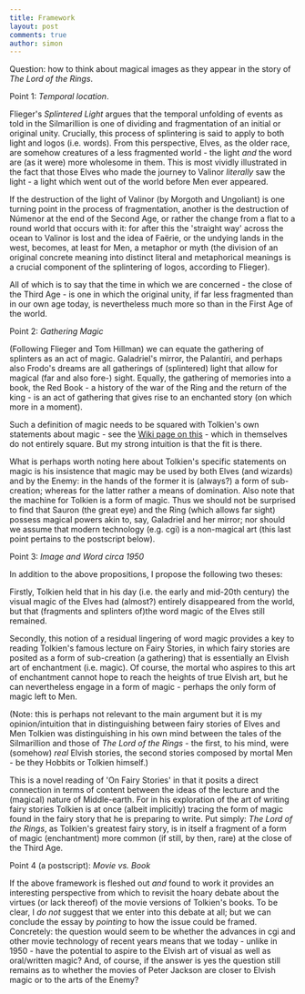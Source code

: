 ```yaml
---
title: Framework
layout: post
comments: true
author: simon
---
```


Question: how to think about magical images as they appear in the story of *The Lord of the Rings*.  

Point 1: _Temporal location_.  

Flieger's *Splintered Light* argues that the temporal unfolding of events as told in the Silmarillion is one of dividing and fragmentation of an initial or original unity. Crucially, this process of splintering is said to apply to both light and logos (i.e. words). From this perspective, Elves, as the older race, are somehow creatures of a less fragmented world - the light *and* the word are (as it were) more wholesome in them. This is most vividly illustrated in the fact that those Elves who made the journey to Valinor *literally* saw the light - a light which went out of the world before Men ever appeared.

If the destruction of the light of Valinor (by Morgoth and Ungoliant) is one turning point in the process of fragmentation, another is the destruction of Númenor at the end of the Second Age, or rather the change from a flat to a round world that occurs with it: for after this the 'straight way' across the ocean to Valinor is lost and the idea of Faërie, or the undying lands in the west, becomes, at least for Men, a metaphor or myth (the division of an original concrete meaning into distinct literal and metaphorical meanings is a crucial component of the splintering of logos, according to Flieger).

All of which is to say that the time in which we are concerned - the close of the Third Age - is one in which the original unity, if far less fragmented than in our own age today, is nevertheless much more so than in the First Age of the world.


Point 2: _Gathering Magic_

(Following Flieger and Tom Hillman) we can equate the gathering of splinters as an act of magic. Galadriel's mirror, the Palantíri, and perhaps also Frodo's dreams are all gatherings of (splintered) light that allow for magical (far and also fore-) sight. Equally, the gathering of memories into a book, the Red Book - a history of the war of the Ring and the return of the king - is an act of gathering that gives rise to an enchanted story (on which more in a moment).

Such a definition of magic needs to be squared with Tolkien's own statements about magic - see the [Wiki page on this](https://github.com/uoou/AWildernessOfDragons/wiki/Magic,-Enchantment,-Fantasy) - which in themselves do not entirely square. But my strong intuition is that the fit is there. 

What is perhaps worth noting here about Tolkien's specific statements on magic is his insistence that magic may be used by both Elves (and wizards) and by the Enemy: in the hands of the former it is (always?) a form of sub-creation; whereas for the latter rather a means of domination. Also note that the machine for Tolkien is a form of magic. Thus we should not be surprised to find that Sauron (the great eye) and the Ring (which allows far sight) possess magical powers akin to, say, Galadriel and her mirror; nor should we assume that modern technology (e.g. cgi) is a non-magical art (this last point pertains to the postscript below).


Point 3: _Image and Word circa 1950_  

In addition to the above propositions, I propose the following two theses: 

Firstly, Tolkien held that in his day (i.e. the early and mid-20th century) the visual magic of the Elves had (almost?) entirely disappeared from the world, but that (fragments and splinters of)the word magic of the Elves still remained. 

Secondly, this notion of a residual lingering of word magic provides a key to reading Tolkien's famous lecture on Fairy Stories, in which fairy stories are posited as a form of sub-creation (a gathering) that is essentially an Elvish art of enchantment (i.e. magic). Of course, the mortal who aspires to this art of enchantment cannot hope to reach the heights of true Elvish art, but he can nevertheless engage in a form of magic - perhaps the only form of magic left to Men.

(Note: this is perhaps not relevant to the main argument but it is my opinion/intuition that in distinguishing between fairy stories of Elves and Men Tolkien was distinguishing in his own mind between the tales of the Silmarillion and those of *The Lord of the Rings* - the first, to his mind, were (somehow) *real* Elvish stories, the second stories composed by mortal Men - be they Hobbits or Tolkien himself.)

This is a novel reading of 'On Fairy Stories' in that it posits a direct connection in terms of content between the ideas of the lecture and the (magical) nature of Middle-earth. For in his exploration of the art of writing fairy stories Tolkien is at once (albeit implicitly) tracing the form of magic found in the fairy story that he is preparing to write. Put simply: *The Lord of the Rings*, as Tolkien's greatest fairy story, is in itself a fragment of a form of magic (enchantment) more common (if still, by then, rare) at the close of the Third Age.


Point 4 (a postscript): _Movie vs. Book_  

If the above framework is fleshed out *and* found to work it provides an interesting perspective from which to revisit the hoary debate about the virtues (or lack thereof) of the movie versions of Tolkien's books. To be clear, I *do not* suggest that we enter into this debate at all; but we can conclude the essay by *pointing* to how the issue could be framed. Concretely: the question would seem to be whether the advances in cgi and other movie technology of recent years means that we today - unlike in 1950 - have the potential to aspire to the Elvish art of visual as well as oral/written magic? And, of course, if the answer is yes the question still remains as to whether the movies of Peter Jackson are closer to Elvish magic or to the arts of the Enemy?
